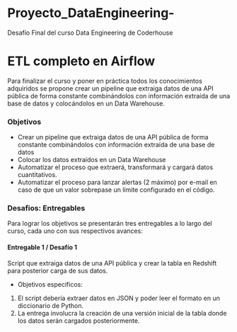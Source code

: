 # Proyecto_DataEngineering-
Desafío Final del curso Data Engineering de Coderhouse
# ETL completo en Airflow
Para finalizar el curso y poner en práctica todos los conocimientos adquiridos se propone crear un pipeline que extraiga datos de una API pública de forma constante combinándolos con información extraída de una base de datos y colocándolos en un Data Warehouse.


### Objetivos
- Crear un pipeline que extraiga datos de una API pública de forma
constante combinándolos con información extraída de una base de
datos
- Colocar los datos extraídos en un Data Warehouse
- Automatizar el proceso que extraerá, transformará y cargará datos
cuantitativos.
- Automatizar el proceso para lanzar alertas (2 máximo) por e-mail en
caso de que un valor sobrepase un límite configurado en el código.

### Desafios: Entregables
Para lograr los objetivos se presentarán tres entregables a lo largo del curso, cada uno con sus respectivos avances:

#### Entregable 1 / Desafío 1
Script que extraiga datos de una API pública y crear la tabla en Redshift para posterior carga de sus datos.
- Objetivos especificos:
 1. El script debería extraer datos en JSON y poder leer el formato en un diccionario de Python.
 2. La entrega involucra la creación de una versión inicial de la tabla donde los datos serán cargados posteriormente.
